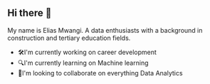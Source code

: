 ## Hi there 👋
My name is Elias Mwangi. A data enthusiasts with a background in construction and tertiary education fields. 
- 🛠️I'm currently working on career development
- 🔍I'm currently learning on Machine learning
- 🤝I'm looking to collaborate on everything Data Analytics


<!--
**EliasMwangi-DataAnalyst/eliasmwangi-dataanalyst** is a ✨ _special_ ✨ repository because its `README.md` (this file) appears on your GitHub profile.

Here are some ideas to get you started:

- 🔭 I’m currently working on ...
- 🌱 I’m currently learning ...
- 👯 I’m looking to collaborate on ...
- 🤔 I’m looking for help with ...
- 💬 Ask me about ...
- 📫 How to reach me: ...
- 😄 Pronouns: ...
- ⚡ Fun fact: ...
-->
